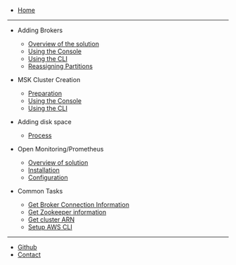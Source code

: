 * [Home](/)
---

- Adding Brokers
  - [Overview of the solution](/modules/addingbrokers/overview.md)
  - [Using the Console](/modules/addingbrokers/console.md)
  - [Using the CLI](/modules/addingbrokers/cli.md)
  - [Reassigning Partitions](/modules/addingbrokers/reassignpartitions.md)

- MSK Cluster Creation
  - [Preparation](/modules/clustercreation/prep.md)
  - [Using the Console](/modules/clustercreation/console.md)
  - [Using the CLI](/modules/clustercreation/cli.md)  

- Adding disk space
  - [Process](/modules/addingdisk/overview.md)

- Open Monitoring/Prometheus
  - [Overview of solution](/modules/openmonitoring/overview.md)
  - [Installation](/modules/openmonitoring/install.md)
  - [Configuration](/modules/openmonitoring/config.md)

- Common Tasks
  - [Get Broker Connection Information](/modules/commontasks/getbrokerinfo.md)
  - [Get Zookeeper information](/modules/commontasks/getzkinfo.md)
  - [Get cluster ARN](/modules/commontasks/getclusterarn.md)
  - [Setup AWS CLI](/modules/commontasks/setupawscli.md)



---
* [Github](https://github.com/cptcanuck/mskworkshop)
* [Contact](mailto://toddler@amazon.com)


